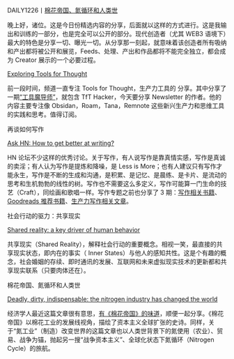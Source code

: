DAILY1226丨[棉花帝国、氮循环和人类世](https://www.economist.com/christmas-specials/2022/12/20/deadly-dirty-indispensable-the-nitrogen-industry-has-changed-the-world)

  

晚上好，诸位。这是今日份精选内容的分享，后面就以这样的方式进行。这是我输出和训练的一部分，也是完全可以公开的部分。现代创造者（尤其 WEB3 语境下）最大的特色是分享一切、曝光一切。从分享那一刻起，就意味着该创造者所有吸纳和产出都将被公开和展览，Feeds、处理、产出和作品都将不能完全独立，都会成为 Creator 展示的一个必要过程。

  

[Exploring Tools for Thought](https://tfthacker.substack.com/)

  

前一段时间，频道一直专注 Tools for Thought，生产力工具的 分享。其中分享了一期[“工具魔导师”](https://t.me/isaiahsystem/653)，就包含 TfT Hacker，今天要分享 Newsletter 的作者。他的内容主要专注像 Obsidan，Roam，Tana，Remnote 这些新兴生产力和思维工具的实践和思考。值得订阅。

  

再谈如何写作

[Ask HN: How to get better at writing?](https://news.ycombinator.com/item?id=34127742)

  

HN 论坛不少这样的优秀讨论。关于写作，有人说写作是靠真情实感，写作是真诚的卖淫；有人认为写作是提炼和降噪，是 Less is More；也有人建议只有写作才能永生，写作是不断的生成和沟通，是积累、是记忆、是晨练、是卡片、是流动的思考和生机勃勃的线性的树。写作也不需要这么多定义，写作可能算一门生命的技艺（Craft），同绘画和歌唱一样。写作专题之前也分享了 3 期：[写作相关书籍](https://t.me/isaiahsystem/563)、[Goodreads 推荐书籍](https://t.me/isaiahsystem/598)、[生产力写作相关文章](https://t.me/isaiahsystem/568)。

  

社会行动的驱力：共享现实

[Shared reality: a key driver of human behavior](https://www.greaterwrong.com/posts/73QyjLymEak4L8RDC/shared-reality-a-key-driver-of-human-behavior)

  

共享现实（Shared Reality），解释社会行动的重要概念。相视一笑，最直接的共享现实状态，即内在的事实（ Inner States）与他人的感知共性。这是个有趣的概念，社会婚姻的存续、即时通讯的发展、互联网和未来虚拟现实技术的更新都和共享现实联系（只要肉体还在）。

  

棉花帝国、氮循环和人类世

[Deadly, dirty, indispensable: the nitrogen industry has changed the world](https://www.economist.com/christmas-specials/2022/12/20/deadly-dirty-indispensable-the-nitrogen-industry-has-changed-the-world)

  

经济学人最近这篇文章很有意思，[有《棉花帝国》的味道](https://book.douban.com/subject/30411849/)，顺便一起分享。《棉花帝国》以棉花工业的发展线视角，描绘了资本主义全球扩张的史诗。同样，关于“氮工业”（制造）改变世界的这篇文章也以人类世背景下的氮使用（农业）、贸易、战争为锚，抛起另一搜“战争资本主义”、全球化状态下氮循环（Nitrogen Cycle）的旅航。